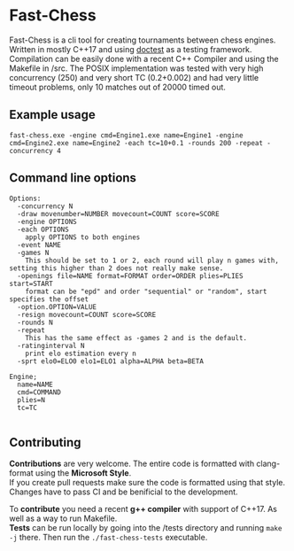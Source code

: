 # Fast-Chess

Fast-Chess is a cli tool for creating tournaments between chess engines. Written in mostly C++17 and using [doctest](https://github.com/doctest/doctest) as a testing framework. Compilation can be easily done with a recent C++ Compiler and using the Makefile in /src.
The POSIX implementation was tested with very high concurrency (250) and very short TC (0.2+0.002) and had very little timeout problems, only 10 matches out of 20000 timed out.

## Example usage

```
fast-chess.exe -engine cmd=Engine1.exe name=Engine1 -engine cmd=Engine2.exe name=Engine2 -each tc=10+0.1 -rounds 200 -repeat -concurrency 4
```

## Command line options

```
Options:
  -concurrency N
  -draw movenumber=NUMBER movecount=COUNT score=SCORE
  -engine OPTIONS
  -each OPTIONS
    apply OPTIONS to both engines
  -event NAME
  -games N
    This should be set to 1 or 2, each round will play n games with, setting this higher than 2 does not really make sense.
  -openings file=NAME format=FORMAT order=ORDER plies=PLIES start=START
    format can be "epd" and order "sequential" or "random", start specifies the offset
  -option.OPTION=VALUE
  -resign movecount=COUNT score=SCORE
  -rounds N
  -repeat
    This has the same effect as -games 2 and is the default.
  -ratinginterval N
    print elo estimation every n
  -sprt elo0=ELO0 elo1=ELO1 alpha=ALPHA beta=BETA

Engine;
  name=NAME
  cmd=COMMAND
  plies=N
  tc=TC
  
```

## Contributing

__Contributions__ are very welcome.
The entire code is formatted with clang-format using the __Microsoft Style__.  
If you create pull requests make sure the code is formatted using that style.  
Changes have to pass CI and be benificial to the development.  

To __contribute__ you need a recent __g++ compiler__ with support of C++17. As well as a way to run Makefile.  
__Tests__ can be run locally by going into the /tests directory and running `make -j` there. Then run the `./fast-chess-tests` executable.
